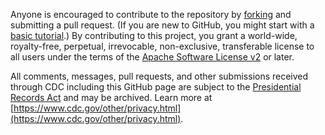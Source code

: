 Anyone is encouraged to contribute to the repository by [forking](https://help.github.com/articles/fork-a-repo) and submitting a pull request. (If you are new to GitHub, you might start with a [basic tutorial](https://help.github.com/articles/set-up-git).) By contributing to this project, you grant a world-wide, royalty-free, perpetual, irrevocable, non-exclusive, transferable license to all users under the terms of the [Apache Software License v2](https://www.apache.org/licenses/LICENSE-2.0.html) or later.

All comments, messages, pull requests, and other submissions received through CDC including this GitHub page are subject to the [Presidential Records Act](https://www.archives.gov/about/laws/presidential-records.html) and may be archived. Learn more at [https://www.cdc.gov/other/privacy.html](https://www.cdc.gov/other/privacy.html).
